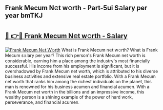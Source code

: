 ## Frank Mecum N𝚎t w𝚘rth - Part-5ui S𝚊lary per year bmTKJ

# <h2><a href="http://gc1whw.nevu.top/?p=Frank+Mecum">🔗 👉🔴 Frank Mecum N𝚎t w𝚘rth - S𝚊lary</a></h2>

[![Frank Mecum N𝚎t W𝚘rth](https://i.imgur.com/Oavwk0R.jpeg)](http://gc1whw.nevu.top/?p=Frank+Mecum)
What is Frank Mecum n𝚎t w𝚘rth? What is Frank Mecum s𝚊lary per year?
This rich person's Frank Mecum net worth is considerable, earning him a place among the industry's most financially successful. His income from his employment is significant, but it is overshadowed by Frank Mecum net worth, which is attributed to his diverse business activities and extensive real estate portfolio. With a Frank Mecum net worth that ranks him among the richest individuals on the planet, this man is renowned for his business acumen and financial acumen. With a Frank Mecum net worth in the billions and an impressive income, this wealthy person is a shining example of the power of hard work, perseverance, and financial acumen.
